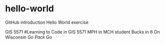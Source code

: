 # hello-world
GitHub introduction Hello World exercise

GIS 5571
#Learning to Code in GIS 5571
MPH in MCH student
Bucks in 6
On Wisconsin
*Go Pack Go*

